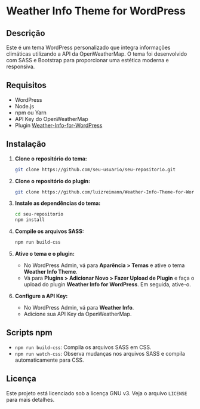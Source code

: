 
# Weather Info Theme for WordPress

## Descrição
Este é um tema WordPress personalizado que integra informações climáticas utilizando a API da OpenWeatherMap. O tema foi desenvolvido com SASS e Bootstrap para proporcionar uma estética moderna e responsiva.

## Requisitos
- WordPress
- Node.js
- npm ou Yarn
- API Key do OpenWeatherMap
- Plugin [Weather-Info-for-WordPress](https://github.com/luizreimann/Weather-Info-for-WordPress)

## Instalação

1. **Clone o repositório do tema:**
   ```bash
   git clone https://github.com/seu-usuario/seu-repositorio.git
   ```

2. **Clone o repositório do plugin:**
   ```bash
   git clone https://github.com/luizreimann/Weather-Info-Theme-for-WordPress.git
   ```

3. **Instale as dependências do tema:**
   ```bash
   cd seu-repositorio
   npm install
   ```

4. **Compile os arquivos SASS:**
   ```bash
   npm run build-css
   ```

5. **Ative o tema e o plugin:**
   - No WordPress Admin, vá para **Aparência > Temas** e ative o tema **Weather Info Theme**.
   - Vá para **Plugins > Adicionar Novo > Fazer Upload de Plugin** e faça o upload do plugin **Weather Info for WordPress**. Em seguida, ative-o.

6. **Configure a API Key:**
   - No WordPress Admin, vá para **Weather Info**.
   - Adicione sua API Key da OpenWeatherMap.

## Scripts npm

- `npm run build-css`: Compila os arquivos SASS em CSS.
- `npm run watch-css`: Observa mudanças nos arquivos SASS e compila automaticamente para CSS.

## Licença
Este projeto está licenciado sob a licença GNU v3. Veja o arquivo `LICENSE` para mais detalhes.

